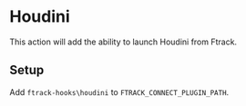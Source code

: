 # Houdini

This action will add the ability to launch Houdini from Ftrack.

## Setup

Add ```ftrack-hooks\houdini``` to ```FTRACK_CONNECT_PLUGIN_PATH```.

